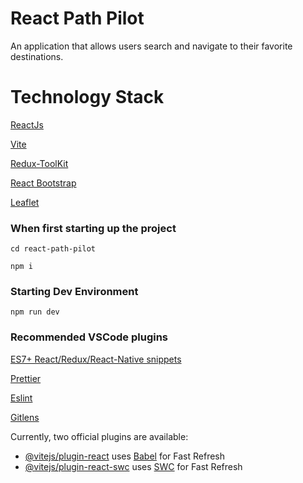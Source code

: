 # React Path Pilot

An application that allows users search and navigate to their favorite destinations.

# Technology Stack

[ReactJs](https://react.dev/)

[Vite](https://vitejs.dev/)

[Redux-ToolKit](https://redux-toolkit.js.org/) 

[React Bootstrap](https://react-bootstrap.netlify.app/)

[Leaflet](https://react-leaflet.js.org/)


### When first starting up the project

`cd react-path-pilot`

`npm i`

### Starting Dev Environment

`npm run dev`

### Recommended VSCode plugins

[ES7+ React/Redux/React-Native snippets](https://marketplace.visualstudio.com/items?itemName=dsznajder.es7-react-js-snippets)

[Prettier](https://marketplace.visualstudio.com/items?itemName=esbenp.prettier-vscode)

[Eslint](https://marketplace.visualstudio.com/items?itemName=dbaeumer.vscode-eslint)

[Gitlens](https://marketplace.visualstudio.com/items?itemName=eamodio.gitlens)

Currently, two official plugins are available:

- [@vitejs/plugin-react](https://github.com/vitejs/vite-plugin-react/blob/main/packages/plugin-react/README.md) uses [Babel](https://babeljs.io/) for Fast Refresh
- [@vitejs/plugin-react-swc](https://github.com/vitejs/vite-plugin-react-swc) uses [SWC](https://swc.rs/) for Fast Refresh
